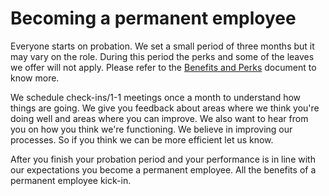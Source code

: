 # Becoming a permanent employee

Everyone starts on probation. We set a small period of three months but it may vary on the role. During this period the perks and some of the leaves we offer will not apply. Please refer to the [Benefits and Perks](../benefits-and-perks/) document to know more.

We schedule check-ins/1-1 meetings once a month to understand how things are going. We give you feedback about areas where we think you're doing well and areas where you can improve. We also want to hear from you on how you think we're functioning. We believe in improving our processes. So if you think we can be more efficient let us know.

After you finish your probation period and your performance is in line with our expectations you become a permanent employee. All the benefits of a permanent employee kick-in.

